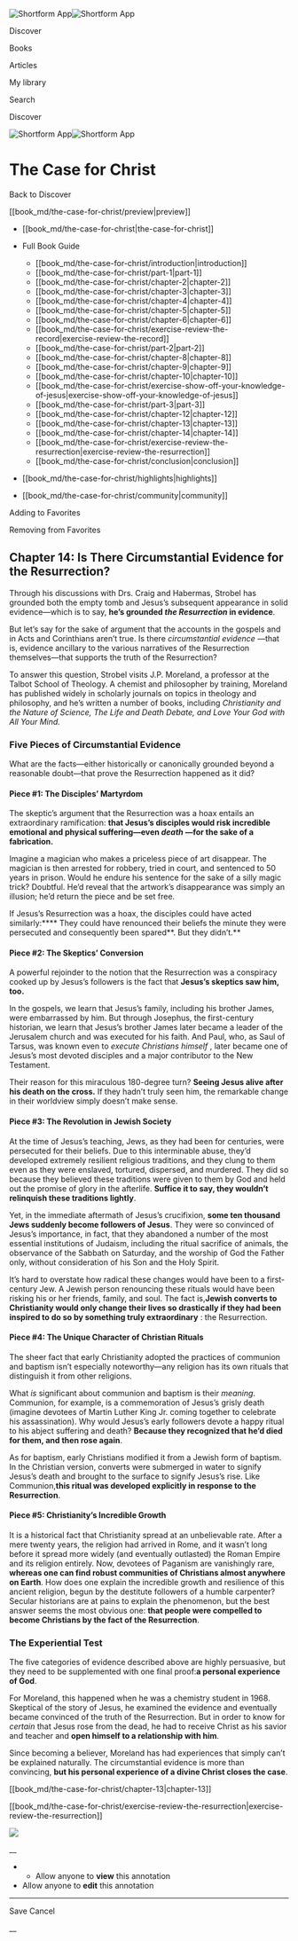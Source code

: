 ![Shortform App](/img/logo.36a2399e.svg)![Shortform App](/img/logo-dark.70c1b072.svg)

Discover

Books

Articles

My library

Search

Discover

![Shortform App](/img/logo.36a2399e.svg)![Shortform App](/img/logo-dark.70c1b072.svg)

# The Case for Christ

Back to Discover

[[book_md/the-case-for-christ/preview|preview]]

  * [[book_md/the-case-for-christ|the-case-for-christ]]
  * Full Book Guide

    * [[book_md/the-case-for-christ/introduction|introduction]]
    * [[book_md/the-case-for-christ/part-1|part-1]]
    * [[book_md/the-case-for-christ/chapter-2|chapter-2]]
    * [[book_md/the-case-for-christ/chapter-3|chapter-3]]
    * [[book_md/the-case-for-christ/chapter-4|chapter-4]]
    * [[book_md/the-case-for-christ/chapter-5|chapter-5]]
    * [[book_md/the-case-for-christ/chapter-6|chapter-6]]
    * [[book_md/the-case-for-christ/exercise-review-the-record|exercise-review-the-record]]
    * [[book_md/the-case-for-christ/part-2|part-2]]
    * [[book_md/the-case-for-christ/chapter-8|chapter-8]]
    * [[book_md/the-case-for-christ/chapter-9|chapter-9]]
    * [[book_md/the-case-for-christ/chapter-10|chapter-10]]
    * [[book_md/the-case-for-christ/exercise-show-off-your-knowledge-of-jesus|exercise-show-off-your-knowledge-of-jesus]]
    * [[book_md/the-case-for-christ/part-3|part-3]]
    * [[book_md/the-case-for-christ/chapter-12|chapter-12]]
    * [[book_md/the-case-for-christ/chapter-13|chapter-13]]
    * [[book_md/the-case-for-christ/chapter-14|chapter-14]]
    * [[book_md/the-case-for-christ/exercise-review-the-resurrection|exercise-review-the-resurrection]]
    * [[book_md/the-case-for-christ/conclusion|conclusion]]
  * [[book_md/the-case-for-christ/highlights|highlights]]
  * [[book_md/the-case-for-christ/community|community]]



Adding to Favorites 

Removing from Favorites 

## Chapter 14: Is There Circumstantial Evidence for the Resurrection?

Through his discussions with Drs. Craig and Habermas, Strobel has grounded both the empty tomb and Jesus’s subsequent appearance in solid evidence—which is to say, **he’s grounded _the Resurrection_ in evidence**.

But let’s say for the sake of argument that the accounts in the gospels and in Acts and Corinthians aren’t true. Is there _circumstantial evidence_ —that is, evidence ancillary to the various narratives of the Resurrection themselves—that supports the truth of the Resurrection?

To answer this question, Strobel visits J.P. Moreland, a professor at the Talbot School of Theology. A chemist and philosopher by training, Moreland has published widely in scholarly journals on topics in theology and philosophy, and he’s written a number of books, including _Christianity and the Nature of Science, The Life and Death Debate, and Love Your God with All Your Mind._

### Five Pieces of Circumstantial Evidence

What are the facts—either historically or canonically grounded beyond a reasonable doubt—that prove the Resurrection happened as it did?

#### Piece #1: The Disciples’ Martyrdom

The skeptic’s argument that the Resurrection was a hoax entails an extraordinary ramification: **that Jesus’s disciples would risk incredible emotional and physical suffering—even _death_ —for the sake of a fabrication.**

Imagine a magician who makes a priceless piece of art disappear. The magician is then arrested for robbery, tried in court, and sentenced to 50 years in prison. Would he endure his sentence for the sake of a silly magic trick? Doubtful. He’d reveal that the artwork’s disappearance was simply an illusion; he’d return the piece and be set free.

If Jesus’s Resurrection was a hoax, the disciples could have acted similarly:**** They could have renounced their beliefs the minute they were persecuted and consequently been spared**. But they didn’t.**

#### Piece #2: The Skeptics’ Conversion

A powerful rejoinder to the notion that the Resurrection was a conspiracy cooked up by Jesus’s followers is the fact that **Jesus’s skeptics saw him, too.**

In the gospels, we learn that Jesus’s family, including his brother James, were embarrassed by him. But through Josephus, the first-century historian, we learn that Jesus’s brother James later became a leader of the Jerusalem church and was executed for his faith. And Paul, who, as Saul of Tarsus, was known even to _execute Christians himself_ , later became one of Jesus’s most devoted disciples and a major contributor to the New Testament.

Their reason for this miraculous 180-degree turn? **Seeing Jesus alive after his death on the cross.** If they hadn’t truly seen him, the remarkable change in their worldview simply doesn’t make sense.

#### Piece #3: The Revolution in Jewish Society

At the time of Jesus’s teaching, Jews, as they had been for centuries, were persecuted for their beliefs. Due to this interminable abuse, they’d developed extremely resilient religious traditions, and they clung to them even as they were enslaved, tortured, dispersed, and murdered. They did so because they believed these traditions were given to them by God and held out the promise of glory in the afterlife. **Suffice it to say, they wouldn’t relinquish these traditions lightly**.

Yet, in the immediate aftermath of Jesus’s crucifixion, **some ten thousand Jews suddenly become followers of Jesus**. They were so convinced of Jesus’s importance, in fact, that they abandoned a number of the most essential institutions of Judaism, including the ritual sacrifice of animals, the observance of the Sabbath on Saturday, and the worship of God the Father only, without consideration of his Son and the Holy Spirit.

It’s hard to overstate how radical these changes would have been to a first-century Jew. A Jewish person renouncing these rituals would have been risking his or her friends, family, and soul. The fact is,**Jewish converts to Christianity would only change their lives so drastically if they had been inspired to do so by something truly extraordinary** : the Resurrection.

#### Piece #4: The Unique Character of Christian Rituals

The sheer fact that early Christianity adopted the practices of communion and baptism isn’t especially noteworthy—any religion has its own rituals that distinguish it from other religions.

What _is_ significant about communion and baptism is their _meaning_. Communion, for example, is a commemoration of Jesus’s grisly death (imagine devotees of Martin Luther King Jr. coming together to celebrate his assassination). Why would Jesus’s early followers devote a happy ritual to his abject suffering and death? **Because they recognized that he’d died for them, and then rose again**.

As for baptism, early Christians modified it from a Jewish form of baptism. In the Christian version, converts were submerged in water to signify Jesus’s death and brought to the surface to signify Jesus’s rise. Like Communion,**this ritual was developed explicitly in response to the Resurrection**.

#### Piece #5: Christianity’s Incredible Growth

It is a historical fact that Christianity spread at an unbelievable rate. After a mere twenty years, the religion had arrived in Rome, and it wasn’t long before it spread more widely (and eventually outlasted) the Roman Empire and its religion entirely. Now, devotees of Paganism are vanishingly rare, **whereas one can find robust communities of Christians almost anywhere on Earth**. How does one explain the incredible growth and resilience of this ancient religion, begun by the destitute followers of a humble carpenter? Secular historians are at pains to explain the phenomenon, but the best answer seems the most obvious one: **that people were compelled to become Christians by the fact of the Resurrection**.

### The Experiential Test

The five categories of evidence described above are highly persuasive, but they need to be supplemented with one final proof:**a personal experience of God**.

For Moreland, this happened when he was a chemistry student in 1968. Skeptical of the story of Jesus, he examined the evidence and eventually became convinced of the truth of the Resurrection. But in order to know for _certain_ that Jesus rose from the dead, he had to receive Christ as his savior and teacher and **open himself to a relationship with him**.

Since becoming a believer, Moreland has had experiences that simply can’t be explained naturally. The circumstantial evidence is more than convincing, **but his personal experience of a divine Christ closes the case**.

[[book_md/the-case-for-christ/chapter-13|chapter-13]]

[[book_md/the-case-for-christ/exercise-review-the-resurrection|exercise-review-the-resurrection]]

![](https://bat.bing.com/action/0?ti=56018282&Ver=2&mid=1fd026f4-36a5-4464-8795-24d04b917932&sid=1711133063fa11eebdec89a8b8ae3bbc&vid=171147a063fa11eea7440fcfeb230d96&vids=0&msclkid=N&pi=0&lg=en-US&sw=800&sh=600&sc=24&nwd=1&tl=Shortform%20%7C%20Book&p=https%3A%2F%2Fwww.shortform.com%2Fapp%2Fbook%2Fthe-case-for-christ%2Fchapter-14&r=&lt=363&evt=pageLoad&sv=1&rn=699203)

__

  *   * Allow anyone to **view** this annotation
  * Allow anyone to **edit** this annotation



* * *

Save Cancel

__



